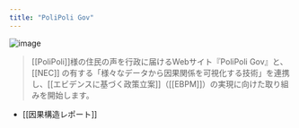 ```yaml
---
title: "PoliPoli Gov"
---
```


![image](https://gyazo.com/d492bd11b84938422da53d266e9230e9/thumb/1000)
> [[PoliPoli]]様の住民の声を行政に届けるWebサイト『PoliPoli Gov』と、[[NEC]] の有する「様々なデータから因果関係を可視化する技術」を連携し、[[エビデンスに基づく政策立案]]（[[EBPM]]）の実現に向けた取り組みを開始します。
- [[因果構造レポート]]
